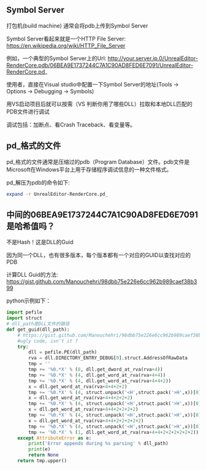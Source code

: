 ## Symbol Server

打包机(build machine) 通常会将pdb上传到Symbol Server

Symbol Server看起来就是一个HTTP File Server: https://en.wikipedia.org/wiki/HTTP_File_Server

例如，一个典型的Symbol Server上的Url: http://your.server.ip.0/UnrealEditor-RenderCore.pdb/06BEA9E1737244C7A1C90AD8FED6E7091/UnrealEditor-RenderCore.pd_

使用者，直接在Visual studio中配置一下Symbol Server的地址(Tools -> Options -> Debugging -> Symbols)

用VS启动项目后就可以按需（VS 判断你用了哪些DLL）拉取和本地DLL匹配的PDB文件进行调试

调试包括：加断点、看Crash Traceback、看变量等。

## pd_格式的文件

pd_格式的文件通常是压缩过的pdb（Program Database）文件。pdb文件是Microsoft在Windows平台上用于存储程序调试信息的一种文件格式。

pd_解压为pdb的命令如下:
```sh
expand -r UnrealEditor-RenderCore.pd_
```

## 中间的06BEA9E1737244C7A1C90AD8FED6E7091是哈希值吗？

不是Hash！这是DLL的Guid

因为同一个DLL，也有很多版本，每个版本都有一个对应的GUID以查找对应的PDB

计算DLL Guid的方法: https://gist.github.com/Manouchehri/98dbb75e226e6cc962b989caef38b399

python示例如下：

```python
import pefile
import struct
# dll_path是DLL文件的路径
def get_guid(dll_path):
    # https://gist.github.com/Manouchehri/98dbb75e226e6cc962b989caef38b399 
    #ugly code, isn't it ?
    try:
        dll = pefile.PE(dll_path)
        rva = dll.DIRECTORY_ENTRY_DEBUG[0].struct.AddressOfRawData
        tmp = ''
        tmp += '%0.*X' % (8, dll.get_dword_at_rva(rva+4))
        tmp += '%0.*X' % (4, dll.get_word_at_rva(rva+4+4))
        tmp += '%0.*X' % (4, dll.get_word_at_rva(rva+4+4+2))
        x = dll.get_word_at_rva(rva+4+4+2+2)
        tmp += '%0.*X' % (4, struct.unpack('<H',struct.pack('>H',x))[0])
        x = dll.get_word_at_rva(rva+4+4+2+2+2)
        tmp += '%0.*X' % (4, struct.unpack('<H',struct.pack('>H',x))[0])
        x = dll.get_word_at_rva(rva+4+4+2+2+2+2)
        tmp += '%0.*X' % (4, struct.unpack('<H',struct.pack('>H',x))[0])
        x = dll.get_word_at_rva(rva+4+4+2+2+2+2+2)
        tmp += '%0.*X' % (4, struct.unpack('<H',struct.pack('>H',x))[0])
        tmp += '%0.*X' % (1, dll.get_word_at_rva(rva+4+4+2+2+2+2+2+2))
    except AttributeError as e:
        print('Error appends during %s parsing' % dll_path)
        print(e)
        return None
    return tmp.upper()
```
